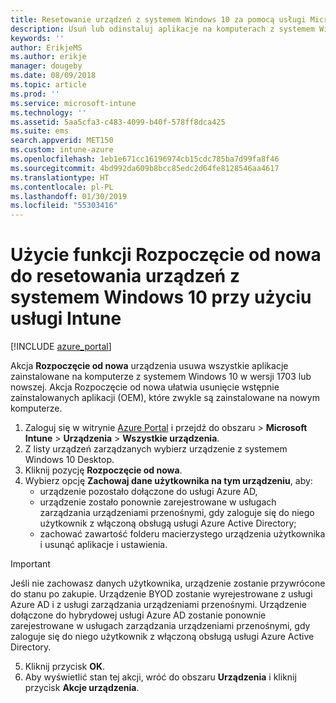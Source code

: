 ```yaml
---
title: Resetowanie urządzeń z systemem Windows 10 za pomocą usługi Microsoft Intune — Azure | Microsoft Docs
description: Usuń lub odinstaluj aplikacje na komputerach z systemem Windows 10 przy użyciu funkcji Rozpoczęcie od nowa usługi Microsoft Intune.
keywords: ''
author: ErikjeMS
ms.author: erikje
manager: dougeby
ms.date: 08/09/2018
ms.topic: article
ms.prod: ''
ms.service: microsoft-intune
ms.technology: ''
ms.assetid: 5aa5cfa3-c483-4099-b40f-578ff8dca425
ms.suite: ems
search.appverid: MET150
ms.custom: intune-azure
ms.openlocfilehash: 1eb1e671cc16196974cb15cdc785ba7d99fa8f46
ms.sourcegitcommit: 4bd992da609b8bcc85edc2d64fe8128546aa4617
ms.translationtype: HT
ms.contentlocale: pl-PL
ms.lasthandoff: 01/30/2019
ms.locfileid: "55303416"
---
```

# <a name="use-fresh-start-to-reset-windows-10-devices-with-intune"></a>Użycie funkcji Rozpoczęcie od nowa do resetowania urządzeń z systemem Windows 10 przy użyciu usługi Intune


[!INCLUDE [azure_portal](./includes/azure_portal.md)]

Akcja **Rozpoczęcie od nowa** urządzenia usuwa wszystkie aplikacje zainstalowane na komputerze z systemem Windows 10 w wersji 1703 lub nowszej. Akcja Rozpoczęcie od nowa ułatwia usunięcie wstępnie zainstalowanych aplikacji (OEM), które zwykle są zainstalowane na nowym komputerze.  

1. Zaloguj się w witrynie [Azure Portal](https://portal.azure.com) i przejdź do obszaru > **Microsoft Intune** > **Urządzenia** > **Wszystkie urządzenia**.
2. Z listy urządzeń zarządzanych wybierz urządzenie z systemem Windows 10 Desktop.
3. Kliknij pozycję **Rozpoczęcie od nowa**. 
4. Wybierz opcję **Zachowaj dane użytkownika na tym urządzeniu**, aby:
   * urządzenie pozostało dołączone do usługi Azure AD,
    * urządzenie zostało ponownie zarejestrowane w usługach zarządzania urządzeniami przenośnymi, gdy zaloguje się do niego użytkownik z włączoną obsługą usługi Azure Active Directory;
    * zachować zawartość folderu macierzystego urządzenia użytkownika i usunąć aplikacje i ustawienia.  
  > [!IMPORTANT]
 > Jeśli nie zachowasz danych użytkownika, urządzenie zostanie przywrócone do stanu po zakupie. Urządzenie BYOD zostanie wyrejestrowane z usługi Azure AD i z usługi zarządzania urządzeniami przenośnymi.
 > Urządzenie dołączone do hybrydowej usługi Azure AD zostanie ponownie zarejestrowane w usługach zarządzania urządzeniami przenośnymi, gdy zaloguje się do niego użytkownik z włączoną obsługą usługi Azure Active Directory.
 
5. Kliknij przycisk **OK**.   
6. Aby wyświetlić stan tej akcji, wróć do obszaru **Urządzenia** i kliknij przycisk **Akcje urządzenia**.  
